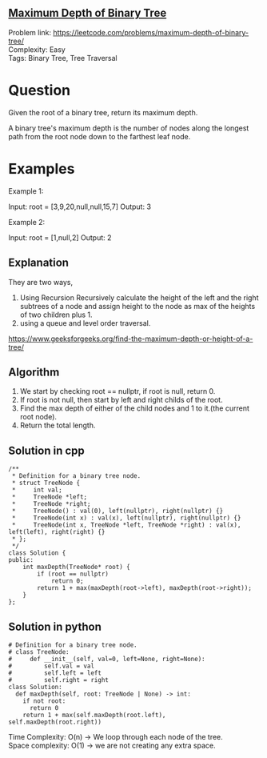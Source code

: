 ## [Maximum Depth of Binary Tree](https://leetcode.com/problems/maximum-depth-of-binary-tree/)

Problem link: https://leetcode.com/problems/maximum-depth-of-binary-tree/ <br>
Complexity: Easy <br>
Tags: Binary Tree, Tree Traversal <br>


# Question

Given the root of a binary tree, return its maximum depth.

A binary tree's maximum depth is the number of nodes along the longest path from the root node down to the farthest leaf node.

 
# Examples

Example 1:

Input: root = [3,9,20,null,null,15,7]
Output: 3

Example 2:

Input: root = [1,null,2]
Output: 2

## Explanation

They are two ways, 
1) Using Recursion 
Recursively calculate the height of the left and the right subtrees of a node and assign height to the node as max of the heights of two children plus 1. 
2) using a queue and level order traversal.

https://www.geeksforgeeks.org/find-the-maximum-depth-or-height-of-a-tree/

## Algorithm

1. We start by checking root == nullptr, if root is null, return 0.
2. If root is not null, then start by left and right childs of the root. 
3. Find the max depth of either of the child nodes and 1 to it.(the current root node). 
4. Return the total length.


## Solution in cpp

```
/**
 * Definition for a binary tree node.
 * struct TreeNode {
 *     int val;
 *     TreeNode *left;
 *     TreeNode *right;
 *     TreeNode() : val(0), left(nullptr), right(nullptr) {}
 *     TreeNode(int x) : val(x), left(nullptr), right(nullptr) {}
 *     TreeNode(int x, TreeNode *left, TreeNode *right) : val(x), left(left), right(right) {}
 * };
 */
class Solution {
public:
    int maxDepth(TreeNode* root) {
        if (root == nullptr) 
            return 0;
        return 1 + max(maxDepth(root->left), maxDepth(root->right));   
    }
};

```
## Solution in python

```
# Definition for a binary tree node.
# class TreeNode:
#     def __init__(self, val=0, left=None, right=None):
#         self.val = val
#         self.left = left
#         self.right = right
class Solution:
  def maxDepth(self, root: TreeNode | None) -> int:
    if not root:
      return 0
    return 1 + max(self.maxDepth(root.left), self.maxDepth(root.right))

```

Time Complexity: O(n) -> We loop through each node of the tree. <br>
Space complexity: O(1) -> we are not creating any extra space. 	
